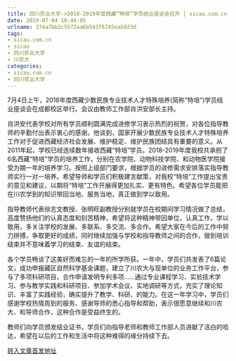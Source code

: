 ```yaml
---
title: 四川农业大学->2018-2019年度西藏“特培”学员结业座谈会召开 | sicau.com.cn
date: 2019-07-04 18:44:05
urlname: 374a7bb2c5572aa6b543f6745eab923d
tags: 
- sicau.com.cn
- sicau
- 四川农业大学
- 川农大
categories:
- sicau.com.cn
- 四川农业大学
---
```



7月4日上午，2018年度西藏少数民族专业技术人才特殊培养(简称“特培”)学员结业座谈会在成都校区举行。会议由教师工作部肖洪安部长主持。

肖洪安代表学校对所有学员顺利圆满完成进修学习表示热烈的祝贺，对各位指导教师的辛勤付出表示衷心的感谢。他谈到，国家开展少数民族专业技术人才特殊培养工作对于促进西藏经济社会发展、维护稳定、维护民族团结具有重要的意义。从2011年起，学校已经连续数年接收西藏“特培”学员。2018-2019年度我校共承担了6名西藏“特培”学员的培养工作，分别在农学院、动物科技学院、和动物医学院接受为期一年的培养学习。按照上级部门要求，根据学员的进修需求安排落实指导教师实行一对一培养。希望导师和学员们积极建言献策，对我校“特培”工作提出宝贵的意见和建议，以期将“特培”工作开展得更加扎实、更有特色。希望各位学员能把在川农学到的知识带回当地、服务当地，真正做到学以致用。

指导教师代表徐志文教授、张明旺副教授分别就学员在校期间学习情况做了总结，高度赞扬他们的认真态度和刻苦精神，希望将这种精神带回单位，认真工作，学以致用，多关注学校的发展、多联系、多交流、多合作。希望大家在今后的工作中努力拼搏，争取更好的成绩，同时继续加强与学校和指导教师之间的合作，做到培训结束并不意味着学习的结束、友谊的结束。

各个学员畅谈了这美好而难忘的一年的所学所获。一年中，学员们共发表了6篇论文，成功申报藏区自然科学基金课题，建立了川农大与现单位的业务工作平台，参与了多项科研项目，合作申请发明专利多项……通过专业课程学习、实验技术学习、参与教学实践和科研项目、参加学术会议、实地调研等方式，充实了理论知识、丰富了实践经验，确实提升了教学、科研、的能力。在这一年学习中，学员们感谢学校热情周到的服务、感谢导师的悉心指导和帮助，表示很愿意继续和川农大、和导师合作，这种合作是受益终生的。

教师们向学员颁发结业证书，学员们向指导老师和教师工作部人员进献了洁白的哈达，希望在以后的工作和生活中将这种难得的缘分持续下去。





[转入文章首发地址](https://news.sicau.edu.cn/info/1078/52462.htm)
